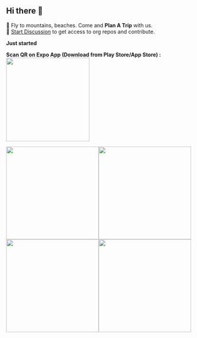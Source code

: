 ## Hi there 👋


🌈 Fly to mountains, beaches. Come and **Plan A Trip** with us.  
💬 [Start Discussion](https://github.com/Plan-A-Trip/.github/discussions/new) to get access to org repos and contribute.  

**Just started** 

**Scan QR on Expo App (Download from Play Store/App Store) :**  
<img src="https://user-images.githubusercontent.com/51286676/218713408-3775dfbc-4ff3-4ce3-a1b8-39c39f128f13.svg" width="225">


<img src="https://user-images.githubusercontent.com/51286676/218676396-3ca7b45d-6ef8-43e2-bed6-7b90cfd3ec5e.jpg" width="250"><img src="https://user-images.githubusercontent.com/51286676/218676477-e6b90c5a-1c44-4c7d-ad7d-7b4ace6eb8ca.jpg" width="250"><img src="https://user-images.githubusercontent.com/51286676/218676488-e4ecc817-98e9-44d8-a385-d9e5f9fa5580.jpg" width="250"><img src="https://user-images.githubusercontent.com/51286676/218676493-2e9105d1-3360-46b4-bf05-ed52f3f6890c.jpg" width="250">
